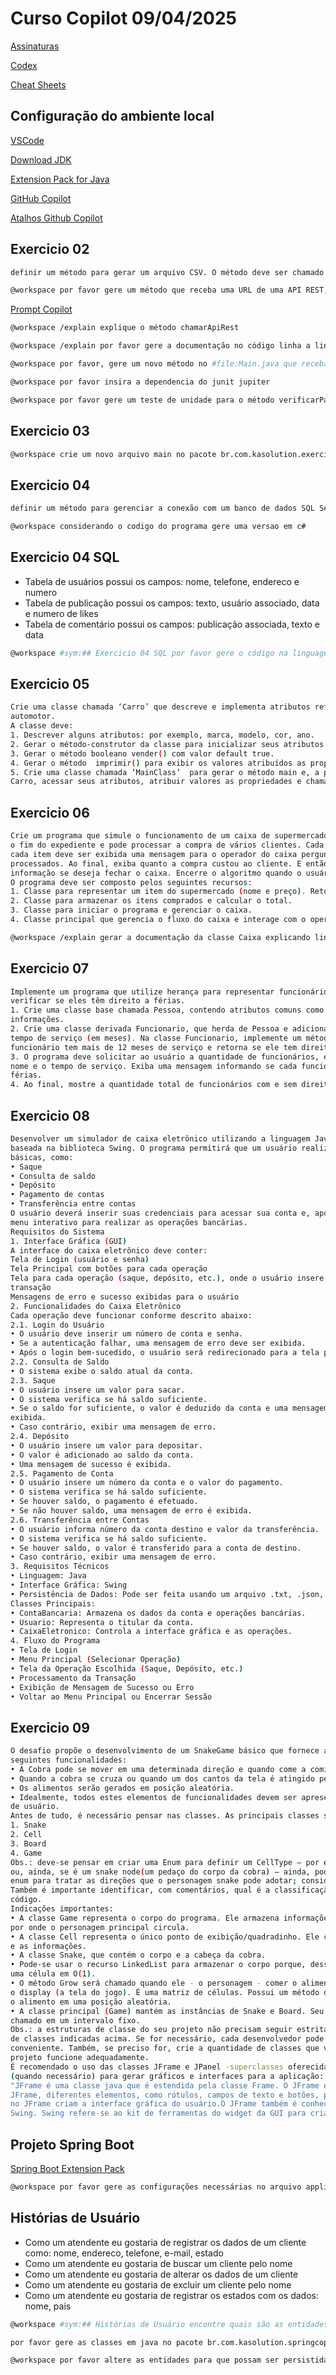 # Curso Copilot 09/04/2025

[Assinaturas](https://docs.github.com/en/copilot/about-github-copilot/subscription-plans-for-github-copilot)

[Codex](https://openai.com/index/openai-codex/)

[Cheat Sheets](https://docs.github.com/en/copilot/using-github-copilot/copilot-chat/github-copilot-chat-cheat-sheet?tool=vscode)

## Configuração do ambiente local

[VSCode](https://code.visualstudio.com/)

[Download JDK](https://adoptium.net/)

[Extension Pack for Java](https://marketplace.visualstudio.com/items?itemName=vscjava.vscode-java-pack)

[GitHub Copilot](https://marketplace.visualstudio.com/items?itemName=GitHub.copilot)

[Atalhos Github Copilot](https://docs.github.com/en/copilot/managing-copilot/configure-personal-settings/configuring-github-copilot-in-your-environment?tool=jetbrains)

## Exercicio 02
```bash
definir um método para gerar um arquivo CSV. O método deve ser chamado gerarCSV e deve receber um parâmetro do tipo String com o nome do arquivo. O método deve gerar um arquivo com um conteúdo baseado em dados sobre Nome, Idade, Endereco. O método main deve chamar o método gerarCSV e passar o nome do arquivo "dados.csv" como parâmetro. 
```

```bash
@workspace por favor gere um método que receba uma URL de uma API REST, e faça uma chamada HTTP e em seguida imprima o retorno em formato de texto
```

[Prompt Copilot](https://docs.github.com/en/copilot/using-github-copilot/copilot-chat/prompt-engineering-for-copilot-chat)


```bash
@workspace /explain explique o método chamarApiRest
```

```bash
@workspace /explain por favor gere a documentação no código linha a linha para o método chamarApiRest, sem modificar o código fonte
```

```bash
@workspace por favor, gere um novo método no #file:Main.java que receba um número inteiro e retorne o texto se ele é par ou impar
```

```bash
@workspace por favor insira a dependencia do junit jupiter
```

```bash
@workspace por favor gere um teste de unidade para o método verificarParOuImpar na pasta de test do projeto seguindo o mesmo pacote4
```
## Exercicio 03

```bash
@workspace crie um novo arquivo main no pacote br.com.kasolution.exercicio3 e definir um método para criar validação para email. O método deve ser chamado validarEmail e deve receber um parâmetro do tipo String com o email a ser validado. O método deve retornar um boolean indicando se o email é válido ou não. O método main deve chamar o método validarEmail e passar o email. Ao começar a digitar a função ‘validarEmail’, o Copilot pode sugerir o uso de expressões regulares para validação. 
```

## Exercicio 04

```bash
definir um método para gerenciar a conexão com um banco de dados SQL Server. O método deve ser chamado conectarBanco e deve receber um parâmetro do tipo String com a URL de conexão. O método deve retornar um objeto do tipo Connection. O método main deve chamar o método conectarBanco e passar a URL de conexão "jdbc:sqlserver://localhost:1433;databaseName=exemplo" como parâmetro
```

```bash
@workspace considerando o codigo do programa gere uma versao em c#
```

## Exercicio 04 SQL
- Tabela de usuários possui os campos: nome, telefone, endereco e numero
- Tabela de publicação possui os campos: texto, usuário associado, data e numero de likes
- Tabela de comentário possui os campos: publicação associada, texto e data

```bash
@workspace #sym:## Exercicio 04 SQL por favor gere o código na linguagem SQL para criar as tabelas e associações
```

## Exercicio 05

```bash
Crie uma classe chamada ‘Carro’ que descreve e implementa atributos referente a uma veículo 
automotor.  
A classe deve: 
1. Descrever alguns atributos: por exemplo, marca, modelo, cor, ano. 
2. Gerar o método-construtor da classe para inicializar seus atributos 
3. Gerar o método booleano vender() com valor default true. 
4. Gerar o método  imprimir() para exibir os valores atribuídos as propriedades(atributos) da classe. 
5. Crie uma classe chamada ‘MainClass’  para gerar o método main e, a partir, gerar o objeto da classe 
Carro, acessar seus atributos, atribuir valores as propriedades e chamar os métodos a sua execução 
```

## Exercicio 06

```bash
Crie um programa que simule o funcionamento de um caixa de supermercado. O caixa fica aberto até 
o fim do expediente e pode processar a compra de vários clientes. Cada cliente pode comprar vários itens. Ao ler 
cada item deve ser exibida uma mensagem para o operador do caixa perguntando se há mais itens a serem 
processados. Ao final, exiba quanto a compra custou ao cliente. E então solicite do operador do caixa a 
informação se deseja fechar o caixa. Encerre o algoritmo quando o usuário informar que deseja fechar o caixa 
O programa deve ser composto pelos seguintes recursos: 
1. Classe para representar um item do supermercado (nome e preço). Retornar 1 se `n` for 0 ou 1. 
2. Classe para armazenar os itens comprados e calcular o total.  
3. Classe para iniciar o programa e gerenciar o caixa.  
4. Classe principal que gerencia o fluxo do caixa e interage com o operador.  
```


```bash
@workspace /explain gerar a documentação da classe Caixa explicando linha a linha do código
```

## Exercicio 07

```bash
Implemente um programa que utilize herança para representar funcionários de uma empresa e 
verificar se eles têm direito a férias. 
1. Crie uma classe base chamada Pessoa, contendo atributos comuns como nome e um método para exibir 
informações.  
2. Crie uma classe derivada Funcionario, que herda de Pessoa e adiciona um atributo para armazenar o 
tempo de serviço (em meses). Na classe Funcionario, implemente um método que verifica se o 
funcionário tem mais de 12 meses de serviço e retorna se ele tem direito a férias.  
3. O programa deve solicitar ao usuário a quantidade de funcionários, e para cada funcionário, pedir o 
nome e o tempo de serviço. Exiba uma mensagem informando se cada funcionário tem ou não direito a 
férias.  
4. Ao final, mostre a quantidade total de funcionários com e sem direito a férias. 
```

## Exercicio 08

```bash
Desenvolver um simulador de caixa eletrônico utilizando a linguagem Java e uma interface gráfica
baseada na biblioteca Swing. O programa permitirá que um usuário realize operações bancárias
básicas, como:
• Saque
• Consulta de saldo
• Depósito
• Pagamento de contas
• Transferência entre contas
O usuário deverá inserir suas credenciais para acessar sua conta e, após a autenticação, poderá navegar por um
menu interativo para realizar as operações bancárias.
Requisitos do Sistema
1. Interface Gráfica (GUI)
A interface do caixa eletrônico deve conter:
Tela de Login (usuário e senha)
Tela Principal com botões para cada operação
Tela para cada operação (saque, depósito, etc.), onde o usuário insere os valores e confirma a
transação
Mensagens de erro e sucesso exibidas para o usuário
2. Funcionalidades do Caixa Eletrônico
Cada operação deve funcionar conforme descrito abaixo:
2.1. Login do Usuário
• O usuário deve inserir um número de conta e senha.
• Se a autenticação falhar, uma mensagem de erro deve ser exibida.
• Após o login bem-sucedido, o usuário será redirecionado para a tela principal.
2.2. Consulta de Saldo
• O sistema exibe o saldo atual da conta.
2.3. Saque
• O usuário insere um valor para sacar.
• O sistema verifica se há saldo suficiente.
• Se o saldo for suficiente, o valor é deduzido da conta e uma mensagem de sucesso é
exibida.
• Caso contrário, exibir uma mensagem de erro.
2.4. Depósito
• O usuário insere um valor para depositar.
• O valor é adicionado ao saldo da conta.
• Uma mensagem de sucesso é exibida.
2.5. Pagamento de Conta
• O usuário insere um número da conta e o valor do pagamento.
• O sistema verifica se há saldo suficiente.
• Se houver saldo, o pagamento é efetuado.
• Se não houver saldo, uma mensagem de erro é exibida.
2.6. Transferência entre Contas
• O usuário informa número da conta destino e valor da transferência.
• O sistema verifica se há saldo suficiente.
• Se houver saldo, o valor é transferido para a conta de destino.
• Caso contrário, exibir uma mensagem de erro.
3. Requisitos Técnicos
• Linguagem: Java
• Interface Gráfica: Swing
• Persistência de Dados: Pode ser feita usando um arquivo .txt, .json, ou um banco de dados como SQLite
Classes Principais:
• ContaBancaria: Armazena os dados da conta e operações bancárias.
• Usuario: Representa o titular da conta.
• CaixaEletronico: Controla a interface gráfica e as operações.
4. Fluxo do Programa
• Tela de Login
• Menu Principal (Selecionar Operação)
• Tela da Operação Escolhida (Saque, Depósito, etc.)
• Processamento da Transação
• Exibição de Mensagem de Sucesso ou Erro
• Voltar ao Menu Principal ou Encerrar Sessão
```
## Exercicio 09

```bash
O desafio propõe o desenvolvimento de um SnakeGame básico que fornece as
seguintes funcionalidades:
• A Cobra pode se mover em uma determinada direção e quando come a comida, o comprimento da cobra aumenta.
• Quando a cobra se cruza ou quando um dos cantos da tela é atingido pela cobra o jogo acaba.
• Os alimentos serão gerados em posição aleatória.
• Idealmente, todos estes elementos de funcionalidades devem ser apresentados numa tela com interface
de usuário.
Antes de tudo, é necessário pensar nas classes. As principais classes serão - considerando que estas são as classesbase da aplicação:
1. Snake
2. Cell
3. Board
4. Game
Obs.: deve-se pensar em criar uma Enum para definir um CellType – por exemplo: se a célula esta vazia, com comida
ou, ainda, se é um snake node(um pedaço do corpo da cobra) – ainda, pode ocorrer a necessidade de criar uma
enum para tratar as direções que o personagem snake pode adotar; considerando as setas do teclado;
Também é importante identificar, com comentários, qual é a classificação e funcionalidade de cada bloco de
código.
Indicações importantes:
• A classe Game representa o corpo do programa. Ele armazena informações sobre a cobra e o tabuleiro
por onde o personagem principal circula.
• A classe Cell representa o único ponto de exibição/quadradinho. Ele contém o numero de linhas e colunas
e as informações.
• A classe Snake, que contém o corpo e a cabeça da cobra.
• Pode-se usar o recurso LinkedList para armazenar o corpo porque, dessa forma, fica mais fácil adicionar
uma célula em O(1).
• O método Grow será chamado quando ele - o personagem - comer o alimento. A classe Board representa
o display (a tela do jogo). É uma matriz de células. Possui um método de geração de alimentos que gera
o alimento em uma posição aleatória.
• A classe principal (Game) mantém as instâncias de Snake e Board. Seu método “update” precisa ser
chamado em um intervalo fixo.
Obs.: a estruturas de classe do seu projeto não precisam seguir estritamente a indicação de nomes e quantidades
de classes indicadas acima. Se for necessário, cada desenvolvedor pode nomear as classes da forma que lhe for
conveniente. Também, se preciso for, crie a quantidade de classes que você acredita ser necessária para que o
projeto funcione adequadamente.
É recomendado o uso das classes JFrame e JPanel -superclasses oferecidas pelo próprio Java - e praticar a herança
(quando necessário) para gerar gráficos e interfaces para a aplicação:
"JFrame é uma classe java que é estendida pela classe Frame. O JFrame é tratado como a janela principal. No
JFrame, diferentes elementos, como rótulos, campos de texto e botões, podem ser adicionados. Esses elementos
no JFrame criam a interface gráfica do usuário.O JFrame também é conhecido como contêiner de nível superior
Swing. Swing refere-se ao kit de ferramentas do widget da GUI para criar aplicativos em JAVA. "
```

## Projeto Spring Boot

[Spring Boot Extension Pack](https://marketplace.visualstudio.com/items/?itemName=vmware.vscode-boot-dev-pack)


```bash
@workspace por favor gere as configurações necessárias no arquivo application.properties para conectar no banco de dados H2 e acessara a interface web de administração do banco
```

## Histórias de Usuário

- Como um atendente eu gostaria de registrar os dados de um cliente como: nome, endereco, telefone, e-mail, estado
- Como um atendente eu gostaria de buscar um cliente pelo nome
- Como um atendente eu gostaria de alterar os dados de um cliente
- Como um atendente eu gostaria de excluir um cliente pelo nome
- Como um atendente eu gostaria de registrar os estados com os dados: nome, pais

```bash
@workspace #sym:## Histórias de Usuário encontre quais são as entidades?

por favor gere as classes em java no pacote br.com.kasolution.springcopilot.entity para representar as entidades

@workspace por favor altere as entidades para que possam ser persistidas no banco de dados
```

